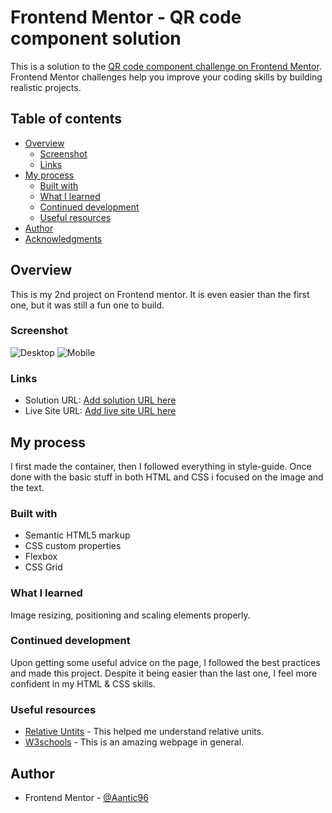 # Frontend Mentor - QR code component solution

This is a solution to the [QR code component challenge on Frontend Mentor](https://www.frontendmentor.io/challenges/qr-code-component-iux_sIO_H). Frontend Mentor challenges help you improve your coding skills by building realistic projects. 

## Table of contents

- [Overview](#overview)
  - [Screenshot](#screenshot)
  - [Links](#links)
- [My process](#my-process)
  - [Built with](#built-with)
  - [What I learned](#what-i-learned)
  - [Continued development](#continued-development)
  - [Useful resources](#useful-resources)
- [Author](#author)
- [Acknowledgments](#acknowledgments)

## Overview

This is my 2nd project on Frontend mentor. It is even easier than the first one, but it was still a fun one to build.

### Screenshot

![Desktop](/screenshots/desktop.png)
![Mobile](/screenshots/mobile.png)


### Links

- Solution URL: [Add solution URL here](https://your-solution-url.com)
- Live Site URL: [Add live site URL here](https://your-live-site-url.com)

## My process

I first made the container, then I followed everything in style-guide. Once done with the basic stuff in both HTML and CSS i focused on the image and the text.

### Built with

- Semantic HTML5 markup
- CSS custom properties
- Flexbox
- CSS Grid

### What I learned

Image resizing, positioning and scaling elements properly.

### Continued development

Upon getting some useful advice on the page, I followed the best practices and made this project. Despite it being easier than the last one, I feel more confident in my HTML & CSS skills.

### Useful resources

- [Relative Untits](https://www.joshwcomeau.com/css/surprising-truth-about-pixels-and-accessibility/) - This helped me understand relative units.
- [W3schools](https://www.w3schools.com/css/css3_images.asp) - This is an amazing webpage in general.

## Author

- Frontend Mentor - [@Aantic96](https://www.frontendmentor.io/profile/Aantic96)
